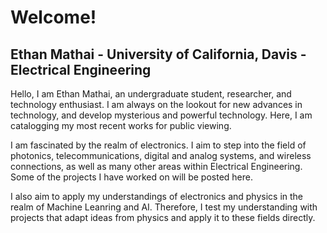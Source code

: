 # Welcome!
## Ethan Mathai - University of California, Davis - Electrical Engineering
Hello, I am Ethan Mathai, an undergraduate student, researcher, and technology enthusiast. I am always on the lookout for new advances in technology, and develop mysterious and powerful technology. Here, I am catalogging my most recent works for public viewing.

I am fascinated by the realm of electronics. I aim to step into the field of photonics, telecommunications, digital and analog systems, and wireless connections, as well as many other areas within Electrical Engineering. Some of the projects I have worked on will be posted here.

I also aim to apply my understandings of electronics and physics in the realm of Machine Leanring and AI. Therefore, I test my understanding with projects that adapt ideas from physics and apply it to these fields directly.
